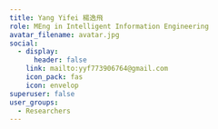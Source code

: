 ```yaml
---
title: Yang Yifei 楊逸飛
role: MEng in Intelligent Information Engineering
avatar_filename: avatar.jpg
social:
  - display:
      header: false
    link: mailto:yyf773906764@gmail.com
    icon_pack: fas
    icon: envelop
superuser: false
user_groups:
  - Researchers
---
```


